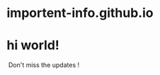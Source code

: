 # importent-info.github.io
<h1>hi world!</h1>
<img href='https://images.app.goo.gl/Bxg4fTsthAxHysHA6' art='#'>
Don't miss the updates !
